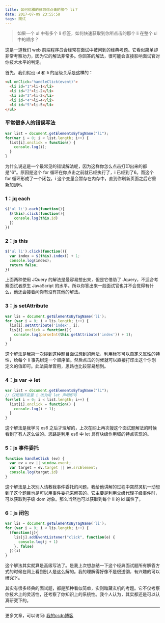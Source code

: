 ```yaml
---
title: 如何优雅的获取你点击的那个 li？
date: 2017-07-09 23:55:58
tags: 面试
---
```


> 如果一个 ul 中有多个 li 标签，如何快速获取到你所点击的那个 li 在整个 ul 中的顺序？

这是一道我们 web 前端程序员会经常在面试中被问到的经典考题。它看似简单却非常考察功力，因为它的解法非常多。你回答的解法，很可能会直接影响面试官对你技术水平的判定。

<!--more-->

首先，我们假设 ul 和 li 的层级关系是这样的：
``` html
<ul onClick="handleClick(event)">
  <li id="1">li-1</li>
  <li id="2">li-2</li>
  <li id="3">li-3</li>
  <li id="4">li-4</li>
  <li id="5">li-5</li>
</ul>
```

### 平常很多人的错误写法
``` javascript
var list = document.getElementsByTagName("li");
for(var i = 0; i < list.length; i++) {
  list[i].onclick = function() {
    console.log(i);
  }
}
```

为什么说这是一个最常见的错误解法呢，因为这样你怎么点击打印出来的都是"6"。原因是这个 for 循环在你点击之前就已经执行了，i 已经到了6。而这个 for 循环形成了一个闭包，i 这个变量会暂存在内存中，直到你刷新页面之后它重新加到6。

### 1：jq each
``` javascript
$('ul li').each(function(){
  $(this).click(function(){
    console.log(this.id)
  })
})
```

### 2：js this
``` javascript
$('ul li').click(function(){
  var index = $(this).index() + 1;
  console.log(index);
  return false;
})
```

上面两种使用 JQuery 的解法是最容易想出来，但是它借助了 Jquery，不适合考察面试者原生 JavaScript 的水平。所以你答出来一般面试官也并不会觉得有什么，他还会接着问你有没有其他的解法。

### 3：js setAttribute
``` javascript
var lis = document.getElementsByTagName('li');
for (var i = 0; i < lis.length; i++) {
  lis[i].setAttribute('index', i);
  lis[i].onclick = function(){
    console.log(parseInt(this.getAttribute('index')) + 1);
  } 
}
```

这个解法是我第一次碰到这种题目面试想到的解法，利用标签可以自定义属性的特性，给每个 li 事先绑定一个顺序值。然后点击的时候就可以直接打印出这个你刚定义的值即可。此法简单管用，思路也比较容易想到。

### 4：js var -> let
``` javascript
var list = document.getElementsByTagName("li");
// 仅把循环变量 i 改为用 let 声明即可
for(let i = 0; i < list.length; i++) {		
  list[i].onclick = function() {
    console.log(i + 1);
  }
}
```

这个解法是我学习 es6 之后才理解的，上次在网上再次搜这个面试题解法的时候看到了有人这么做的。思路是利用 es6 中 let 具有块级作用域的特点实现的。

### 5：js 事件委托
``` javascript
function handleClick (ev) {
  var ev = ev || window.event;
  var target = ev.target || ev.srcElement;
  console.log(target.id)
}
```

这个解法是上次别人请教我事件委托的问题，我给他讲解的过程中突然灵机一动想到了这个题目也是可以用事件委托来解答的。它主要是利用父级代理子级事件时，可以获取到子级 dom 对象。那么当然也可以获取到每个 li 的 id 属性了。

### 6：js 闭包
``` javascript
var lis = document.getElementsByTagName('li');
for (var i = 0; i < lis.length; i++) {
  (function(j){
    lis[j].addEventListener("click", function(e) {
      console.log(j + 1)
    }, false)
  })(i)
}
```

这个解法其实就算是高级写法了。是我上次想总结一下这个经典面试题所有解答方式的时候在网上看到别人是这么解的。我的理解得好像不是很透彻，有兴趣的可以研究下。

其实有很多经典的面试题，都是那种看似简单，实则暗藏玄机的考题。它不仅考察你技术上的灵活性，还考察了你知识上的系统性。我个人认为，其实都还是可以认真研究下的。

***

更多文章，可以访问: [我的csdn博客](http://blog.csdn.net/u014326381/article)